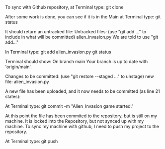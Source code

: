 To sync with Github repository, at Terminal type:
git clone 

After some work is done, you can see if it is in the Main at Terminal type:
git status

It should return an untracked file:
Untracked files:
  (use "git add <file>..." to include in what will be committed)
	alien_invasion.py
We are told to use "git add..."
  
In Terminal type:
git add alien_invasion.py
git status

Terminal should show:
On branch main
Your branch is up to date with 'origin/main'.

Changes to be committed:
  (use "git restore --staged <file>..." to unstage)
	new file:   alien_invasion.py

A new file has been uploaded, and it now needs to be committed (as line 21 states):

At Terminal type:
git commit -m "Alien_Invasion game started."

At this point the file has been commited to the repository, but is still on my machine.
It is locked into the Repository, but not synced up with my machine.
To sync my machine with github, I need to push my project to the repository.

At Terminal type:
git push

